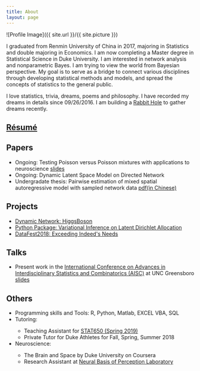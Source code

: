 ```yaml
---
title: About
layout: page
---
```

![Profile Image]({{ site.url }}/{{ site.picture }})



<p> I graduated from Renmin University of China in 2017, majoring in Statistics and double majoring in Economics. I am now completing a Master degree in Statistical Science in Duke University. I am interested in network analysis and nonparametric Bayes. I am trying to view the world from Bayesian perspective. My goal is to serve as a bridge to connect various disciplines through developing statistical methods and models, and spread the concepts of statistics to the general public. </p>

<p>I love statistics, trivia, dreams, poems and  philosophy. I have recorded my dreams in details since 09/26/2016. I am building a <a href="https://github.com/YunranChen/Daydreamer">Rabbit Hole</a> to gather dreams recently.</p>

<h2><a href="https://github.com/YunranChen/yunranchen.github.io/blob/master/assets/pdf/CV_Yunran_Chen_woAdress.pdf">Résumé</a></h2>

<h2>Papers</h2>

<ul>
	<li>Ongoing: Testing Poisson versus Poisson mixtures with applications to neuroscience <a href="https://github.com/YunranChen/yunranchen.github.io/blob/master/assets/pdf/AISC.pdf">slides</a></li>
	<li>Ongoing: Dynamic Latent Space Model on Directed Network</li>
	<li>Undergradate thesis: Pairwise estimation of mixed spatial autoregressive model with sampled network data <a href="https://github.com/YunranChen/yunranchen.github.io/blob/master/assets/pdf/undergradthesis.pdf">pdf(in Chinese)</a></li>
</ul>

<h2>Projects</h2>

<ul>
	<li><a href="https://github.com/YunranChen/HiggsBoson">Dynamic Network: HiggsBoson</a></li>
	<li><a href="https://github.com/YunranChen/VIonLDA">Python Package: Variational Inference on Latent Dirichlet Allocation</a></li>
	<li><a href="https://github.com/YunranChen/DataFest2018">DataFest2018: Exceeding Indeed's Needs</a></li>
</ul>


<h2>Talks</h2>

<ul>
	<li>Present work in the <a href="https://www.uncg.edu/mat/aisc/2018/index.html">International Conference on Advances in Interdisciplinary Statistics and Combinatorics (AISC)</a> at UNC Greensboro <a href="https://github.com/YunranChen/yunranchen.github.io/blob/master/assets/pdf/AISC.pdf">slides</a></li>
	
</ul>

<h2>Others</h2>

<ul class="skill-list">
	<li>Programming skills and Tools: R, Python, Matlab, EXCEL VBA, SQL</li>
	<li>Tutoring:</li> 
	<ul>
		<li>Teaching Assistant for <a href="https://www2.stat.duke.edu/courses/Spring17/sta650.001/">STAT650 (Spring 2019)</a></li>
		<li>Private Tutor for Duke Athletes for Fall, Spring, Summer 2018</li>
	</ul>
	<li>Neuroscience: </li>
	<ul>
		<li>The Brain and Space by Duke University on Coursera</li>
		<li>Research Assistant at <a href="https://people.duke.edu/~jmgroh/">Neural Basis of Perception Laboratory</a></li>
	</ul>
</ul>
